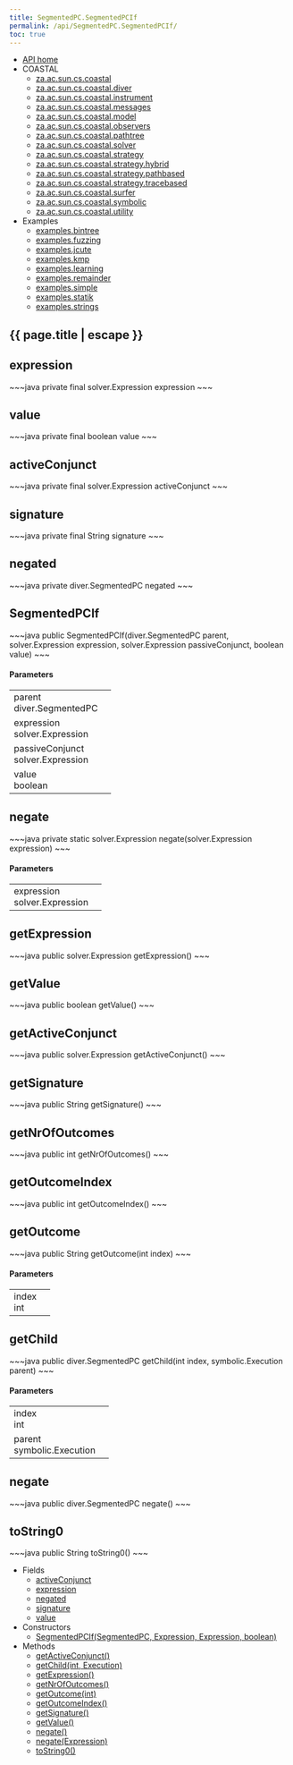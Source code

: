 ```yaml
---
title: SegmentedPC.SegmentedPCIf
permalink: /api/SegmentedPC.SegmentedPCIf/
toc: true
---
```


<section class="sidetoc">
<ul class="section-nav">
<li class="toc-entry toc-h2">
<a class="top" href="{{ '/api/' | relative_url }}">API home</a>
</li>
<li class="toc-entry toc-h2">
COASTAL<ul>
<li class="toc-entry toc-h3">
<a href="{{ '/api/za.ac.sun.cs.coastal/' | relative_url }}">za.ac.sun.cs.coastal</a></li>
<li class="toc-entry toc-h3">
<a href="{{ '/api/za.ac.sun.cs.coastal.diver/' | relative_url }}">za.ac.sun.cs.coastal.diver</a></li>
<li class="toc-entry toc-h3">
<a href="{{ '/api/za.ac.sun.cs.coastal.instrument/' | relative_url }}">za.ac.sun.cs.coastal.instrument</a></li>
<li class="toc-entry toc-h3">
<a href="{{ '/api/za.ac.sun.cs.coastal.messages/' | relative_url }}">za.ac.sun.cs.coastal.messages</a></li>
<li class="toc-entry toc-h3">
<a href="{{ '/api/za.ac.sun.cs.coastal.model/' | relative_url }}">za.ac.sun.cs.coastal.model</a></li>
<li class="toc-entry toc-h3">
<a href="{{ '/api/za.ac.sun.cs.coastal.observers/' | relative_url }}">za.ac.sun.cs.coastal.observers</a></li>
<li class="toc-entry toc-h3">
<a href="{{ '/api/za.ac.sun.cs.coastal.pathtree/' | relative_url }}">za.ac.sun.cs.coastal.pathtree</a></li>
<li class="toc-entry toc-h3">
<a href="{{ '/api/za.ac.sun.cs.coastal.solver/' | relative_url }}">za.ac.sun.cs.coastal.solver</a></li>
<li class="toc-entry toc-h3">
<a href="{{ '/api/za.ac.sun.cs.coastal.strategy/' | relative_url }}">za.ac.sun.cs.coastal.strategy</a></li>
<li class="toc-entry toc-h3">
<a href="{{ '/api/za.ac.sun.cs.coastal.strategy.hybrid/' | relative_url }}">za.ac.sun.cs.coastal.strategy.hybrid</a></li>
<li class="toc-entry toc-h3">
<a href="{{ '/api/za.ac.sun.cs.coastal.strategy.pathbased/' | relative_url }}">za.ac.sun.cs.coastal.strategy.pathbased</a></li>
<li class="toc-entry toc-h3">
<a href="{{ '/api/za.ac.sun.cs.coastal.strategy.tracebased/' | relative_url }}">za.ac.sun.cs.coastal.strategy.tracebased</a></li>
<li class="toc-entry toc-h3">
<a href="{{ '/api/za.ac.sun.cs.coastal.surfer/' | relative_url }}">za.ac.sun.cs.coastal.surfer</a></li>
<li class="toc-entry toc-h3">
<a href="{{ '/api/za.ac.sun.cs.coastal.symbolic/' | relative_url }}">za.ac.sun.cs.coastal.symbolic</a></li>
<li class="toc-entry toc-h3">
<a href="{{ '/api/za.ac.sun.cs.coastal.utility/' | relative_url }}">za.ac.sun.cs.coastal.utility</a></li>
</ul>
</li>
<li class="toc-entry toc-h2">
Examples<ul>
<li class="toc-entry toc-h3">
<a href="{{ '/api/examples.bintree/' | relative_url }}">examples.bintree</a></li>
<li class="toc-entry toc-h3">
<a href="{{ '/api/examples.fuzzing/' | relative_url }}">examples.fuzzing</a></li>
<li class="toc-entry toc-h3">
<a href="{{ '/api/examples.jcute/' | relative_url }}">examples.jcute</a></li>
<li class="toc-entry toc-h3">
<a href="{{ '/api/examples.kmp/' | relative_url }}">examples.kmp</a></li>
<li class="toc-entry toc-h3">
<a href="{{ '/api/examples.learning/' | relative_url }}">examples.learning</a></li>
<li class="toc-entry toc-h3">
<a href="{{ '/api/examples.remainder/' | relative_url }}">examples.remainder</a></li>
<li class="toc-entry toc-h3">
<a href="{{ '/api/examples.simple/' | relative_url }}">examples.simple</a></li>
<li class="toc-entry toc-h3">
<a href="{{ '/api/examples.statik/' | relative_url }}">examples.statik</a></li>
<li class="toc-entry toc-h3">
<a href="{{ '/api/examples.strings/' | relative_url }}">examples.strings</a></li>
</ul>
</li>
</ul>
</section>
<section class="main">
<h1>{{ page.title | escape }}</h1>
<h2><a class="anchor" name="expression"></a>expression</h2>
<div markdown="1">
~~~java
private final solver.Expression expression
~~~
</div>
<p>
</p>
<h2><a class="anchor" name="value"></a>value</h2>
<div markdown="1">
~~~java
private final boolean value
~~~
</div>
<p>
</p>
<h2><a class="anchor" name="activeConjunct"></a>activeConjunct</h2>
<div markdown="1">
~~~java
private final solver.Expression activeConjunct
~~~
</div>
<p>
</p>
<h2><a class="anchor" name="signature"></a>signature</h2>
<div markdown="1">
~~~java
private final String signature
~~~
</div>
<p>
</p>
<h2><a class="anchor" name="negated"></a>negated</h2>
<div markdown="1">
~~~java
private diver.SegmentedPC negated
~~~
</div>
<p>
</p>
<h2><a class="anchor" name="SegmentedPCIf"></a>SegmentedPCIf</h2>
<div markdown="1">
~~~java
public SegmentedPCIf(diver.SegmentedPC parent, solver.Expression expression, solver.Expression passiveConjunct, boolean value)
~~~
</div>
<h4>Parameters</h4>
<table class="parameters">
<tbody>
<tr>
<td>
parent<br/><span class="paramtype">diver.SegmentedPC</span></td>
<td>
</td>
</tr>
<tr>
<td>
expression<br/><span class="paramtype">solver.Expression</span></td>
<td>
</td>
</tr>
<tr>
<td>
passiveConjunct<br/><span class="paramtype">solver.Expression</span></td>
<td>
</td>
</tr>
<tr>
<td>
value<br/><span class="paramtype">boolean</span></td>
<td>
</td>
</tr>
</tbody>
</table>
<h2><a class="anchor" name="negate"></a>negate</h2>
<div markdown="1">
~~~java
private static solver.Expression negate(solver.Expression expression)
~~~
</div>
<h4>Parameters</h4>
<table class="parameters">
<tbody>
<tr>
<td>
expression<br/><span class="paramtype">solver.Expression</span></td>
<td>
</td>
</tr>
</tbody>
</table>
<h2><a class="anchor" name="getExpression"></a>getExpression</h2>
<div markdown="1">
~~~java
public solver.Expression getExpression()
~~~
</div>
<h2><a class="anchor" name="getValue"></a>getValue</h2>
<div markdown="1">
~~~java
public boolean getValue()
~~~
</div>
<h2><a class="anchor" name="getActiveConjunct"></a>getActiveConjunct</h2>
<div markdown="1">
~~~java
public solver.Expression getActiveConjunct()
~~~
</div>
<h2><a class="anchor" name="getSignature"></a>getSignature</h2>
<div markdown="1">
~~~java
public String getSignature()
~~~
</div>
<h2><a class="anchor" name="getNrOfOutcomes"></a>getNrOfOutcomes</h2>
<div markdown="1">
~~~java
public int getNrOfOutcomes()
~~~
</div>
<h2><a class="anchor" name="getOutcomeIndex"></a>getOutcomeIndex</h2>
<div markdown="1">
~~~java
public int getOutcomeIndex()
~~~
</div>
<h2><a class="anchor" name="getOutcome"></a>getOutcome</h2>
<div markdown="1">
~~~java
public String getOutcome(int index)
~~~
</div>
<h4>Parameters</h4>
<table class="parameters">
<tbody>
<tr>
<td>
index<br/><span class="paramtype">int</span></td>
<td>
</td>
</tr>
</tbody>
</table>
<h2><a class="anchor" name="getChild"></a>getChild</h2>
<div markdown="1">
~~~java
public diver.SegmentedPC getChild(int index, symbolic.Execution parent)
~~~
</div>
<h4>Parameters</h4>
<table class="parameters">
<tbody>
<tr>
<td>
index<br/><span class="paramtype">int</span></td>
<td>
</td>
</tr>
<tr>
<td>
parent<br/><span class="paramtype">symbolic.Execution</span></td>
<td>
</td>
</tr>
</tbody>
</table>
<h2><a class="anchor" name="negate"></a>negate</h2>
<div markdown="1">
~~~java
public diver.SegmentedPC negate()
~~~
</div>
<h2><a class="anchor" name="toString0"></a>toString0</h2>
<div markdown="1">
~~~java
public String toString0()
~~~
</div>
</section>
<section class="apitoc">
<ul class="section-nav">
<li class="toc-entry toc-h2">
Fields<ul>
<li class="toc-entry toc-h3">
<a href="{{ '/api/SegmentedPC.SegmentedPCIf/' | relative_url }}#activeConjunct">activeConjunct</a></li>
<li class="toc-entry toc-h3">
<a href="{{ '/api/SegmentedPC.SegmentedPCIf/' | relative_url }}#expression">expression</a></li>
<li class="toc-entry toc-h3">
<a href="{{ '/api/SegmentedPC.SegmentedPCIf/' | relative_url }}#negated">negated</a></li>
<li class="toc-entry toc-h3">
<a href="{{ '/api/SegmentedPC.SegmentedPCIf/' | relative_url }}#signature">signature</a></li>
<li class="toc-entry toc-h3">
<a href="{{ '/api/SegmentedPC.SegmentedPCIf/' | relative_url }}#value">value</a></li>
</ul>
</li>
<li class="toc-entry toc-h2">
Constructors<ul>
<li class="toc-entry toc-h3">
<a href="{{ '/api/SegmentedPC.SegmentedPCIf/' | relative_url }}#SegmentedPCIf">SegmentedPCIf(SegmentedPC, Expression, Expression, boolean)</a></li>
</ul>
</li>
<li class="toc-entry toc-h2">
Methods<ul>
<li class="toc-entry toc-h3">
<a href="{{ '/api/SegmentedPC.SegmentedPCIf/' | relative_url }}#getActiveConjunct">getActiveConjunct()</a></li>
<li class="toc-entry toc-h3">
<a href="{{ '/api/SegmentedPC.SegmentedPCIf/' | relative_url }}#getChild">getChild(int, Execution)</a></li>
<li class="toc-entry toc-h3">
<a href="{{ '/api/SegmentedPC.SegmentedPCIf/' | relative_url }}#getExpression">getExpression()</a></li>
<li class="toc-entry toc-h3">
<a href="{{ '/api/SegmentedPC.SegmentedPCIf/' | relative_url }}#getNrOfOutcomes">getNrOfOutcomes()</a></li>
<li class="toc-entry toc-h3">
<a href="{{ '/api/SegmentedPC.SegmentedPCIf/' | relative_url }}#getOutcome">getOutcome(int)</a></li>
<li class="toc-entry toc-h3">
<a href="{{ '/api/SegmentedPC.SegmentedPCIf/' | relative_url }}#getOutcomeIndex">getOutcomeIndex()</a></li>
<li class="toc-entry toc-h3">
<a href="{{ '/api/SegmentedPC.SegmentedPCIf/' | relative_url }}#getSignature">getSignature()</a></li>
<li class="toc-entry toc-h3">
<a href="{{ '/api/SegmentedPC.SegmentedPCIf/' | relative_url }}#getValue">getValue()</a></li>
<li class="toc-entry toc-h3">
<a href="{{ '/api/SegmentedPC.SegmentedPCIf/' | relative_url }}#negate">negate()</a></li>
<li class="toc-entry toc-h3">
<a href="{{ '/api/SegmentedPC.SegmentedPCIf/' | relative_url }}#negate">negate(Expression)</a></li>
<li class="toc-entry toc-h3">
<a href="{{ '/api/SegmentedPC.SegmentedPCIf/' | relative_url }}#toString0">toString0()</a></li>
</ul>
</li>

</ul>
</section>

